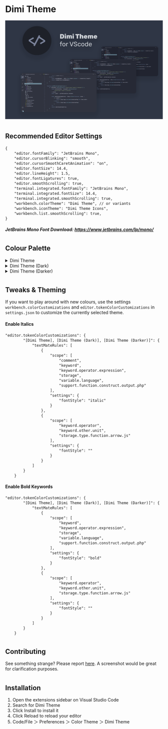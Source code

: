# Dimi Theme

![Card Logo](./img/themeLogo/cardLogo.png "Card Logo")

#

## Recommended Editor Settings

```
{
    "editor.fontFamily": "JetBrains Mono",
    "editor.cursorBlinking": "smooth",
    "editor.cursorSmoothCaretAnimation": "on",
    "editor.fontSize": 14.4,
    "editor.lineHeight": 1.5,
    "editor.fontLigatures": true,
    "editor.smoothScrolling": true,
    "terminal.integrated.fontFamily": "JetBrains Mono",
    "terminal.integrated.fontSize": 14.4,
    "terminal.integrated.smoothScrolling": true,
    "workbench.colorTheme": "Dimi Theme", // or variants
    "workbench.iconTheme": "Dimi Theme Icons",
    "workbench.list.smoothScrolling": true,
}
```

##### JetBrains Mono Font Download: https://www.jetbrains.com/lp/mono/

#

## Colour Palette

<details>

|                                                                    |                                                                    |
| ------------------------------------------------------------------ | ------------------------------------------------------------------ |
| ![#000000](./img/colourPalettes/dimiTheme/%23000000.png) `#000000` | ![#8fbcbb](./img/colourPalettes/dimiTheme/%238fbcbb.png) `#8fbcbb` |
| ![#2e3440](./img/colourPalettes/dimiTheme/%232e3440.png) `#2e3440` | ![#ff5a5a](./img/colourPalettes/dimiTheme/%23ff5a5a.png) `#ff5a5a` |
| ![#3b4252](./img/colourPalettes/dimiTheme/%233b4252.png) `#3b4252` | ![#d08770](./img/colourPalettes/dimiTheme/%23d08770.png) `#d08770` |
| ![#434c5e](./img/colourPalettes/dimiTheme/%23434c5e.png) `#434c5e` | ![#ebcb8b](./img/colourPalettes/dimiTheme/%23ebcb8b.png) `#ebcb8b` |
| ![#4c566a](./img/colourPalettes/dimiTheme/%234c566a.png) `#4c566a` | ![#a3be8c](./img/colourPalettes/dimiTheme/%23a3be8c.png) `#a3be8c` |
| ![#616e88](./img/colourPalettes/dimiTheme/%23616e88.png) `#616e88` | ![#b48ead](./img/colourPalettes/dimiTheme/%23b48ead.png) `#b48ead` |
| ![#5e81ac](./img/colourPalettes/dimiTheme/%235e81ac.png) `#5e81ac` | ![#d8dee9](./img/colourPalettes/dimiTheme/%23d8dee9.png) `#d8dee9` |
| ![#81a1c1](./img/colourPalettes/dimiTheme/%2381a1c1.png) `#81a1c1` | ![#e5e9f0](./img/colourPalettes/dimiTheme/%23e5e9f0.png) `#e5e9f0` |
| ![#88c0d0](./img/colourPalettes/dimiTheme/%2388c0d0.png) `#88c0d0` | ![#eceff4](./img/colourPalettes/dimiTheme/%23eceff4.png) `#eceff4` |

<summary>Dimi Theme</summary>

</details>
<details>

<summary>Dimi Theme (Dark)</summary>

|                                                                         |                                                                         |
| ----------------------------------------------------------------------- | ----------------------------------------------------------------------- |
| ![#000000](./img/colourPalettes/dimiTheme-dark/%23000000.png) `#000000` | ![#88c0d0](./img/colourPalettes/dimiTheme-dark/%2388c0d0.png) `#8fbcbb` |
| ![#242a36](./img/colourPalettes/dimiTheme-dark/%23242a36.png) `#242a36` | ![#bf616a](./img/colourPalettes/dimiTheme-dark/%23bf616a.png) `#bf616a` |
| ![#2e3440](./img/colourPalettes/dimiTheme-dark/%232e3440.png) `#2e3440` | ![#ff5a5a](./img/colourPalettes/dimiTheme-dark/%23ff5a5a.png) `#ff5a5a` |
| ![#313848](./img/colourPalettes/dimiTheme-dark/%23313848.png) `#313848` | ![#c67d66](./img/colourPalettes/dimiTheme-dark/%23c67d66.png) `#c67d66` |
| ![#394254](./img/colourPalettes/dimiTheme-dark/%23394254.png) `#394254` | ![#d08770](./img/colourPalettes/dimiTheme-dark/%23d08770.png) `#d08770` |
| ![#424c60](./img/colourPalettes/dimiTheme-dark/%23424c60.png) `#424c60` | ![#e1c181](./img/colourPalettes/dimiTheme-dark/%23e1c181.png) `#e1c181` |
| ![#4c566a](./img/colourPalettes/dimiTheme-dark/%234c566a.png) `#4c566a` | ![#ebcb8b](./img/colourPalettes/dimiTheme-dark/%23ebcb8b.png) `#ebcb8b` |
| ![#57647e](./img/colourPalettes/dimiTheme-dark/%2357647e.png) `#57647e` | ![#99b482](./img/colourPalettes/dimiTheme-dark/%2399b482.png) `#99b482` |
| ![#616e88](./img/colourPalettes/dimiTheme-dark/%23616e88.png) `#616e88` | ![#a3be8c](./img/colourPalettes/dimiTheme-dark/%23a3be8c.png) `#a3be8c` |
| ![#5477a2](./img/colourPalettes/dimiTheme-dark/%235477a2.png) `#5477a2` | ![#aa84a3](./img/colourPalettes/dimiTheme-dark/%23aa84a3.png) `#aa84a3` |
| ![#5e81ac](./img/colourPalettes/dimiTheme-dark/%235e81ac.png) `#5e81ac` | ![#b48ead](./img/colourPalettes/dimiTheme-dark/%23b48ead.png) `#b48ead` |
| ![#7797b7](./img/colourPalettes/dimiTheme-dark/%237797b7.png) `#7797b7` | ![#ced4df](./img/colourPalettes/dimiTheme-dark/%23ced4df.png) `#ced4df` |
| ![#81a1c1](./img/colourPalettes/dimiTheme-dark/%2381a1c1.png) `#81a1c1` | ![#d8dee9](./img/colourPalettes/dimiTheme-dark/%23d8dee9.png) `#d8dee9` |
| ![#85b2b1](./img/colourPalettes/dimiTheme-dark/%2385b2b1.png) `#85b2b1` | ![#dbdfe6](./img/colourPalettes/dimiTheme-dark/%23dbdfe6.png) `#dbdfe6` |
| ![#8fbcbb](./img/colourPalettes/dimiTheme-dark/%238fbcbb.png) `#8fbcbb` | ![#e2e5ea](./img/colourPalettes/dimiTheme-dark/%23e2e5ea.png) `#e2e5ea` |
| ![#7eb6c6](./img/colourPalettes/dimiTheme-dark/%237eb6c6.png) `#7eb6c6` | ![#eceff4](./img/colourPalettes/dimiTheme-dark/%23eceff4.png) `#eceff4` |

</details>
<details>

<summary>Dimi Theme (Darker)</summary>

|                                                                           |                                                                           |
| ------------------------------------------------------------------------- | ------------------------------------------------------------------------- |
| ![#000000](./img/colourPalettes/dimiTheme-darker/%23000000.png) `#000000` | ![#88c0d0](./img/colourPalettes/dimiTheme-darker/%2388c0d0.png) `#88c0d0` |
| ![#1f2531](./img/colourPalettes/dimiTheme-darker/%231f2531.png) `#1f2531` | ![#ff5a5a](./img/colourPalettes/dimiTheme-darker/%23ff5a5a.png) `#ff5a5a` |
| ![#2e3440](./img/colourPalettes/dimiTheme-darker/%232e3440.png) `#2e3440` | ![#bf616a](./img/colourPalettes/dimiTheme-darker/%23bf616a.png) `#bf616a` |
| ![#2c3343](./img/colourPalettes/dimiTheme-darker/%232c3343.png) `#2c3343` | ![#c17861](./img/colourPalettes/dimiTheme-darker/%23c17861.png) `#c17861` |
| ![#343d4f](./img/colourPalettes/dimiTheme-darker/%23343d4f.png) `#343d4f` | ![#d08770](./img/colourPalettes/dimiTheme-darker/%23d08770.png) `#d08770` |
| ![#3d475b](./img/colourPalettes/dimiTheme-darker/%233d475b.png) `#3d475b` | ![#dcbc7c](./img/colourPalettes/dimiTheme-darker/%23dcbc7c.png) `#dcbc7c` |
| ![#525f79](./img/colourPalettes/dimiTheme-darker/%23525f79.png) `#525f79` | ![#ebcb8b](./img/colourPalettes/dimiTheme-darker/%23ebcb8b.png) `#ebcb8b` |
| ![#4c566a](./img/colourPalettes/dimiTheme-darker/%234c566a.png) `#4c566a` | ![#94af7d](./img/colourPalettes/dimiTheme-darker/%2394af7d.png) `#94af7d` |
| ![#616e88](./img/colourPalettes/dimiTheme-darker/%23616e88.png) `#616e88` | ![#a3be8c](./img/colourPalettes/dimiTheme-darker/%23a3be8c.png) `#a3be8c` |
| ![#4f729d](./img/colourPalettes/dimiTheme-darker/%234f729d.png) `#4f729d` | ![#a57f9e](./img/colourPalettes/dimiTheme-darker/%23a57f9e.png) `#a57f9e` |
| ![#5e81ac](./img/colourPalettes/dimiTheme-darker/%235e81ac.png) `#5e81ac` | ![#b48ead](./img/colourPalettes/dimiTheme-darker/%23b48ead.png) `#b48ead` |
| ![#7292b2](./img/colourPalettes/dimiTheme-darker/%237292b2.png) `#7292b2` | ![#c9cfda](./img/colourPalettes/dimiTheme-darker/%23c9cfda.png) `#c9cfda` |
| ![#81a1c1](./img/colourPalettes/dimiTheme-darker/%2381a1c1.png) `#81a1c1` | ![#d6dae1](./img/colourPalettes/dimiTheme-darker/%23d6dae1.png) `#d6dae1` |
| ![#80adac](./img/colourPalettes/dimiTheme-darker/%2380adac.png) `#80adac` | ![#dde0e5](./img/colourPalettes/dimiTheme-darker/%23dde0e5.png) `#dde0e5` |
| ![#8fbcbb](./img/colourPalettes/dimiTheme-darker/%238fbcbb.png) `#8fbcbb` | ![#d8dee9](./img/colourPalettes/dimiTheme-darker/%23d8dee9.png) `#d8dee9` |
| ![#79b1c1](./img/colourPalettes/dimiTheme-darker/%2379b1c1.png) `#79b1c1` | ![#eceff4](./img/colourPalettes/dimiTheme-darker/%23eceff4.png) `#eceff4` |

</details>

#

## Tweaks & Theming

If you want to play around with new colours, use the settings `workbench.colorCustomizations` and `editor.tokenColorCustomizations` in `settings.json` to customize the currently selected theme.

#### **Enable Italics**

```
"editor.tokenColorCustomizations": {
        "[Dimi Theme], [Dimi Theme (Dark)], [Dimi Theme (Darker)]": {
            "textMateRules": [
                {
                    "scope": [
                        "comment",
                        "keyword",
                        "keyword.operator.expression",
                        "storage",
                        "variable.language",
                        "support.function.construct.output.php"
                    ],
                    "settings": {
                        "fontStyle": "italic"
                    }
                },
                {
                    "scope": [
                        "keyword.operator",
                        "keyword.other.unit",
                        "storage.type.function.arrow.js"
                    ],
                    "settings": {
                        "fontStyle": ""
                    }
                }
            ]
        }
    }
```

#### **Enable Bold Keywords**

```
"editor.tokenColorCustomizations": {
        "[Dimi Theme], [Dimi Theme (Dark)], [Dimi Theme (Darker)]": {
            "textMateRules": [
                {
                    "scope": [
                        "keyword",
                        "keyword.operator.expression",
                        "storage",
                        "variable.language",
                        "support.function.construct.output.php"
                    ],
                    "settings": {
                        "fontStyle": "bold"
                    }
                },
                {
                    "scope": [
                        "keyword.operator",
                        "keyword.other.unit",
                        "storage.type.function.arrow.js"
                    ],
                    "settings": {
                        "fontStyle": ""
                    }
                }
            ]
        }
    }
```

#

## Contributing

See something strange? Please report [here](https://github.com/Dimi15/dimi-theme/issues). A screenshot would be great for clarification purposes.

#

## Installation

1. Open the extensions sidebar on Visual Studio Code
2. Search for Dimi Theme
3. Click Install to install it
4. Click Reload to reload your editor
5. Code/File ＞ Preferences ＞ Color Theme ＞ Dimi Theme
